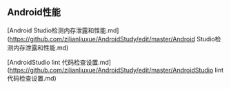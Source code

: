 ## Android性能  

[Android Studio检测内存泄露和性能.md](https://github.com/zilianliuxue/AndroidStudy/edit/master/Android Studio检测内存泄露和性能.md)   

[AndroidStudio lint 代码检查设置.md](https://github.com/zilianliuxue/AndroidStudy/edit/master/AndroidStudio lint 代码检查设置.md)
